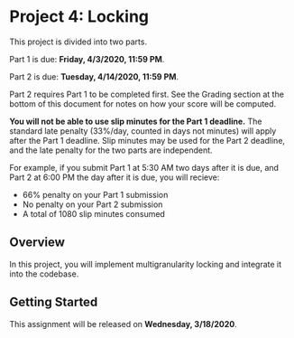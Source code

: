 # Project 4: Locking

This project is divided into two parts.

Part 1 is due: **Friday, 4/3/2020, 11:59 PM**.

Part 2 is due: **Tuesday, 4/14/2020, 11:59 PM**.

Part 2 requires Part 1 to be completed first. See the Grading section at the
bottom of this document for notes on how your score will be computed.

**You will not be able to use slip minutes for the Part 1 deadline.** The standard late penalty
(33%/day, counted in days not minutes) will apply after the Part 1 deadline. Slip minutes
may be used for the Part 2 deadline, and the late penalty for the two parts are independent.

For example, if you submit Part 1 at 5:30 AM two days after it is due,
and Part 2 at 6:00 PM the day after it is due, you will recieve:
- 66% penalty on your Part 1 submission
- No penalty on your Part 2 submission
- A total of 1080 slip minutes consumed

## Overview

In this project, you will implement multigranularity locking and integrate
it into the codebase.

## Getting Started

This assignment will be released on **Wednesday, 3/18/2020**.
